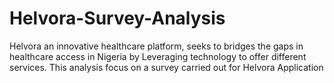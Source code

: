 # Helvora-Survey-Analysis
Helvora an innovative healthcare platform, seeks to bridges the gaps in healthcare access in Nigeria by Leveraging technology to offer different services.  This analysis focus on a survey carried out  for Helvora Application
